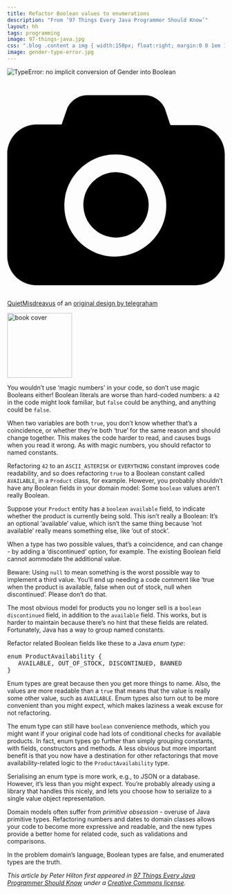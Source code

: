 ```yaml
---
title: Refactor Boolean values to enumerations
description: "From ‘97 Things Every Java Programmer Should Know’"
layout: hh
tags: programming
image: 97-things-java.jpg
css: ".blog .content a img { width:150px; float:right; margin:0 0 1em 1em; }"
image: gender-type-error.jpg
---
```


![TypeError: no implicit conversion of Gender into Boolean](gender-type-error.jpg)

<a class="unsplash" href="https://twitter.com/QuietMisdreavus/status/1274053719856906240" rel="noopener noreferrer" title="Photo by QuietMisdreavus"><span><svg xmlns="http://www.w3.org/2000/svg" viewBox="0 0 32 32"><title>unsplash-logo</title><path d="M20.8 18.1c0 2.7-2.2 4.8-4.8 4.8s-4.8-2.1-4.8-4.8c0-2.7 2.2-4.8 4.8-4.8 2.7.1 4.8 2.2 4.8 4.8zm11.2-7.4v14.9c0 2.3-1.9 4.3-4.3 4.3h-23.4c-2.4 0-4.3-1.9-4.3-4.3v-15c0-2.3 1.9-4.3 4.3-4.3h3.7l.8-2.3c.4-1.1 1.7-2 2.9-2h8.6c1.2 0 2.5.9 2.9 2l.8 2.4h3.7c2.4 0 4.3 1.9 4.3 4.3zm-8.6 7.5c0-4.1-3.3-7.5-7.5-7.5-4.1 0-7.5 3.4-7.5 7.5s3.3 7.5 7.5 7.5c4.2-.1 7.5-3.4 7.5-7.5z"></path></svg></span><span>QuietMisdreavus</span></a>
of an [original design by telegraham](https://www.redbubble.com/shop/ap/47685989)

<a href="http://shop.oreilly.com/product/0636920048824.do" title="97 Things Every Java Programmer Should Know">
<img src="97-things-java.jpg" alt="book cover" style="width:150px"></a>

You wouldn’t use ‘magic numbers’ in your code, so don’t use magic Booleans either! Boolean literals are worse than hard-coded numbers: a `42` in the code might look familiar, but `false` could be anything, and anything could be `false`.

When two variables are both `true`, you don’t know whether that’s a coincidence, or whether they’re both ‘true’ for the same reason and should change together. This makes the code harder to read, and causes bugs when you read it wrong. As with magic numbers, you should refactor to named constants.

Refactoring `42` to an `ASCII_ASTERISK` or `EVERYTHING` constant improves code readability, and so does refactoring `true` to a Boolean constant called `AVAILABLE`, in a `Product` class, for example. However, you probably shouldn’t have any Boolean fields in your domain model: Some `boolean` values aren’t really Boolean.

Suppose your `Product` entity has a `boolean` `available` field, to indicate whether the product is currently being sold. This isn’t really a Boolean: It’s an optional ‘available’ value, which isn’t the same thing because ‘not available’ really means something else, like ‘out of stock’.

When a type has two possible values, that’s a coincidence, and can change - by adding a ‘discontinued’ option, for example. The existing Boolean field cannot aommodate the additional value. 

Beware: Using `null` to mean something is the worst possible way to implement a third value. You’ll end up needing a code comment like ‘true when the product is available, false when out of stock, null when discontinued’. Please don’t do that.

The most obvious model for products you no longer sell is a `boolean` `discontinued` field, in addition to the `available` field. This works, but is harder to maintain because there’s no hint that these fields are related. Fortunately, Java has a way to group named constants.

Refactor related Boolean fields like these to a Java _enum type_:

<pre>enum ProductAvailability {
   AVAILABLE, OUT_OF_STOCK, DISCONTINUED, BANNED
}</pre>

Enum types are great because then you get more things to name. Also, the values are more readable than a `true` that means that the value is really some other value, such as `AVAILABLE`. Enum types also turn out to be more convenient than you might expect, which makes laziness a weak excuse for not refactoring.

The enum type can still have `boolean` convenience methods, which you might want if your original code had lots of conditional checks for available products. In fact, enum types go further than simply grouping constants, with fields, constructors and methods. A less obvious but more important benefit is that you now have a destination for other refactorings that move availability-related logic to the `ProductAvailability` type.

Serialising an enum type is more work, e.g., to JSON or a database. However, it’s less than you might expect. You’re probably already using a library that handles this nicely, and lets you choose how to serialize to a single value object representation.

Domain models often suffer from _primitive obsession_ - overuse of  Java primitive types. Refactoring numbers and dates to domain classes allows your code to become more expressive and readable, and the new types provide a better home for related code, such as validations and comparisons.

In the problem domain’s language, Boolean types are false, and enumerated types are the truth.

_This article by Peter Hilton first appeared in 
[97 Things Every Java Programmer Should Know](http://shop.oreilly.com/product/0636920048824.do)
under a [Creative Commons license](https://creativecommons.org/licenses/by/4.0/)._
